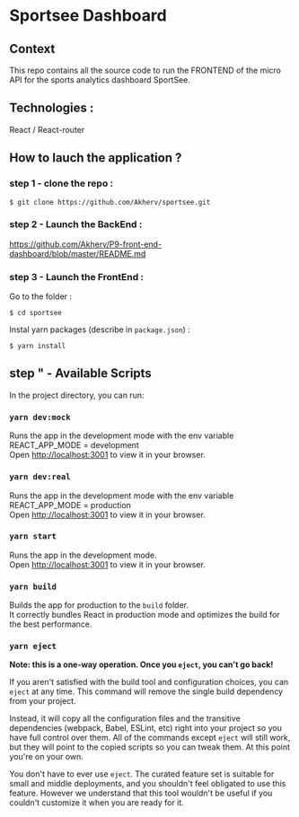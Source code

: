 # Sportsee Dashboard

## Context

This repo contains all the source code to run the FRONTEND of the micro API for the sports analytics dashboard SportSee.

## Technologies :

React / React-router

## How to lauch the application ?

### step 1 - clone the repo :

```
$ git clone https://github.com/Akherv/sportsee.git
```

### step 2 - Launch the BackEnd :

https://github.com/Akherv/P9-front-end-dashboard/blob/master/README.md

### step 3 - Launch the FrontEnd :

Go to the folder :

```
$ cd sportsee
```

Instal yarn packages (describe in `package.json`) :

```
$ yarn install
```

## step " - Available Scripts

In the project directory, you can run:

### `yarn dev:mock`

Runs the app in the development mode with the env variable REACT_APP_MODE = development\
Open [http://localhost:3001](http://localhost:3001) to view it in your browser.

### `yarn dev:real`

Runs the app in the development mode with the env variable REACT_APP_MODE = production \
Open [http://localhost:3001](http://localhost:3001) to view it in your browser.

### `yarn start`

Runs the app in the development mode.\
Open [http://localhost:3001](http://localhost:3001) to view it in your browser.

### `yarn build`

Builds the app for production to the `build` folder.\
It correctly bundles React in production mode and optimizes the build for the best performance.

### `yarn eject`

**Note: this is a one-way operation. Once you `eject`, you can't go back!**

If you aren't satisfied with the build tool and configuration choices, you can `eject` at any time. This command will remove the single build dependency from your project.

Instead, it will copy all the configuration files and the transitive dependencies (webpack, Babel, ESLint, etc) right into your project so you have full control over them. All of the commands except `eject` will still work, but they will point to the copied scripts so you can tweak them. At this point you're on your own.

You don't have to ever use `eject`. The curated feature set is suitable for small and middle deployments, and you shouldn't feel obligated to use this feature. However we understand that this tool wouldn't be useful if you couldn't customize it when you are ready for it.
